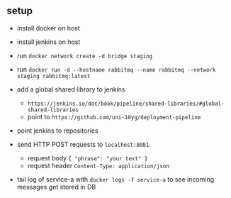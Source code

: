 ## setup

* install docker on host

* install jenkins on host

* run `docker network create -d bridge staging`

* run `docker run -d --hostname rabbitmq --name rabbitmq --network staging rabbitmq:latest`

* add a global shared library to jenkins 
  * `https://jenkins.io/doc/book/pipeline/shared-libraries/#global-shared-libraries`
  * point to `https://github.com/uni-10yg/deployment-pipeline`

* point jenkins to repositories

* send HTTP POST requests to `localhost:8081`
  * request body `{ "phrase": "your text" }`
  * request header `Content-Type: application/json`

* tail log of service-a with `docker logs -f service-a` to see incoming messages get stored in DB
